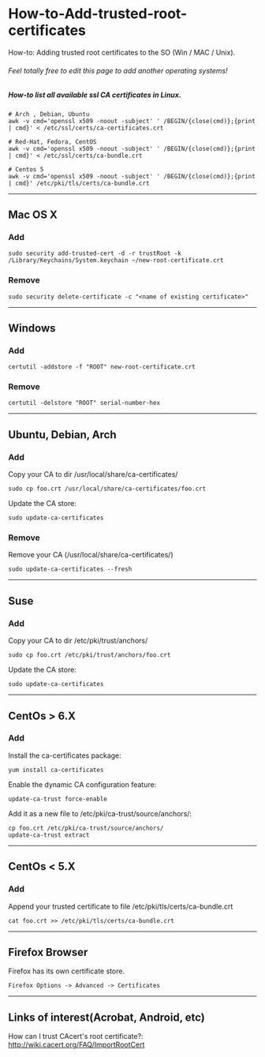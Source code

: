 # How-to-Add-trusted-root-certificates
How-to: Adding trusted root certificates to the SO (Win / MAC / Unix).
###### Feel totally free to edit this page to add another operating systems!

##### How-to list all available ssl CA certificates in Linux.
```
# Arch , Debian, Ubuntu
awk -v cmd='openssl x509 -noout -subject' ' /BEGIN/{close(cmd)};{print | cmd}' < /etc/ssl/certs/ca-certificates.crt

# Red-Hat, Fedora, CentOS
awk -v cmd='openssl x509 -noout -subject' ' /BEGIN/{close(cmd)};{print | cmd}' < /etc/ssl/certs/ca-bundle.crt

# Centos 5
awk -v cmd='openssl x509 -noout -subject' ' /BEGIN/{close(cmd)};{print | cmd}' /etc/pki/tls/certs/ca-bundle.crt
```
---

## Mac OS X

### Add
```
sudo security add-trusted-cert -d -r trustRoot -k /Library/Keychains/System.keychain ~/new-root-certificate.crt
```
### Remove
```
sudo security delete-certificate -c "<name of existing certificate>"
```

---

## Windows

### Add
```
certutil -addstore -f "ROOT" new-root-certificate.crt
```

### Remove
```
certutil -delstore "ROOT" serial-number-hex
```

---

## Ubuntu, Debian, Arch

### Add
Copy your CA to dir /usr/local/share/ca-certificates/
```
sudo cp foo.crt /usr/local/share/ca-certificates/foo.crt
```
Update the CA store:
```
sudo update-ca-certificates
```

### Remove

Remove your CA (/usr/local/share/ca-certificates/)
```
sudo update-ca-certificates --fresh
```

---

## Suse 

### Add
Copy your CA to dir /etc/pki/trust/anchors/
```
sudo cp foo.crt /etc/pki/trust/anchors/foo.crt
```
Update the CA store:
```
sudo update-ca-certificates
```

---

## CentOs > 6.X

### Add
Install the ca-certificates package:
```
yum install ca-certificates
```
Enable the dynamic CA configuration feature:
```
update-ca-trust force-enable
```
Add it as a new file to /etc/pki/ca-trust/source/anchors/:
```
cp foo.crt /etc/pki/ca-trust/source/anchors/
update-ca-trust extract
```

---

## CentOs < 5.X

### Add
Append your trusted certificate to file /etc/pki/tls/certs/ca-bundle.crt
```
cat foo.crt >> /etc/pki/tls/certs/ca-bundle.crt
```

---

## Firefox Browser
Firefox has its own certificate store.
```
Firefox Options -> Advanced -> Certificates
```

---

## Links of interest​ (Acrobat, Android, etc)
How can I trust CAcert's root certificate?: http://wiki.cacert.org/FAQ/ImportRootCert
